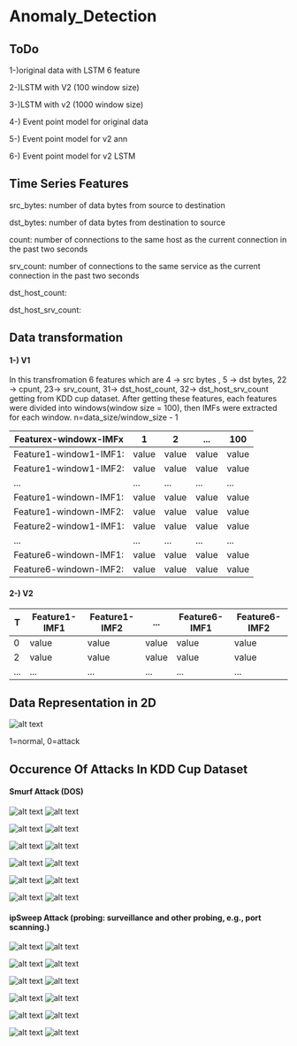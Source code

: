 # Anomaly_Detection

## ToDo

1-)original data with LSTM 6 feature

2-)LSTM with V2 (100 window size)

3-)LSTM with v2 (1000 window size)

4-) Event point model for original data

5-) Event point model for v2 ann

6-) Event point model for v2 LSTM


## Time Series Features

src_bytes: number of data bytes from source to destination

dst_bytes: number of data bytes from destination to source 

count: number of connections to the same host as the current connection in the past two seconds 

srv_count: number of connections to the same service as the current connection in the past two seconds 

dst_host_count:

dst_host_srv_count:

## Data transformation

#### 1-) V1

In this transfromation 6 features which are 4 -> src bytes , 5 -> dst bytes, 22 -> cpunt, 23-> srv_count, 31-> dst_host_count, 32-> dst_host_srv_count getting from KDD cup dataset. After getting these features, each features were divided into
windows(window size = 100), then IMFs were extracted for each window.
n=data_size/window_size - 1

| Featurex-windowx-IMFx |   1           |     2          |    ...        | 100    |
| ------------- | ------------- |  ------------- | ------------- | ------------- |
| Feature1-window1-IMF1:  | value  |  value  | value  | value  |
| Feature1-window1-IMF2:  | value  |  value  | value  | value  |
| ...  | ...  |  ...  | ...  | ...  |
| Feature1-windown-IMF1:  | value  |  value  | value  | value  |
| Feature1-windown-IMF2:  | value  |  value  | value  | value  |
| Feature2-window1-IMF1:  | value  |  value  | value  | value  |
| ...  | ...  |  ...  | ...  | ...  |
| Feature6-windown-IMF1:  | value  |  value  | value  | value  |
| Feature6-windown-IMF2:  | value  |  value  | value  | value  |


#### 2-) V2

| T |   Feature1-IMF1          |     Feature1-IMF2          |    ...        | Feature6-IMF1    | Feature6-IMF2    |
| ------------- | ------------- |  ------------- | ------------- | ------------- | ------------- |
| 0  | value  |  value  | value  | value  | value  |
| 2  | value  |  value  | value  | value  | value  |
| ...  | ...  |  ...  | ...  | ...  | ...  |

## Data Representation in 2D
![alt text](img/PCA.png)

1=normal, 0=attack


## Occurence Of Attacks In KDD Cup Dataset

#### Smurf Attack (DOS)

![alt text](img/f1StartSmurf.png) 
![alt text](img/f1EndSmurf.png)


![alt text](img/f2StartSmurf.png) 
![alt text](img/f2EndSmurf.png)

![alt text](img/f3StartSmurf.png) 
![alt text](img/f3EndSmurf.png)

![alt text](img/f4StartSmurf.png) 
![alt text](img/f4EndSmurf.png)

![alt text](img/f5StartSmurf.png) 
![alt text](img/f5EndSmurf.png)

![alt text](img/f6StartSmurf.png) 
![alt text](img/f6EndSmurf.png)

#### ipSweep Attack (probing: surveillance and other probing, e.g., port scanning.)

![alt text](img/f1StartSweep.png) 
![alt text](img/f1EndSweep.png)


![alt text](img/f2StartSweep.png) 
![alt text](img/f2EndSweep.png)

![alt text](img/f3StartSweep.png) 
![alt text](img/f3EndSweep.png)

![alt text](img/f4StartSweep.png) 
![alt text](img/f4EndSweep.png)

![alt text](img/f5StartSweep.png) 
![alt text](img/f5EndSweep.png)

![alt text](img/f6StartSweep.png) 
![alt text](img/f6EndSweep.png)